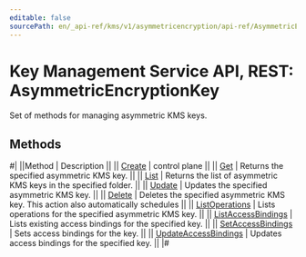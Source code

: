 ```yaml
---
editable: false
sourcePath: en/_api-ref/kms/v1/asymmetricencryption/api-ref/AsymmetricEncryptionKey/index.md
---
```


# Key Management Service API, REST: AsymmetricEncryptionKey

Set of methods for managing asymmetric KMS keys.

## Methods

#|
||Method | Description ||
|| [Create](create.md) | control plane ||
|| [Get](get.md) | Returns the specified asymmetric KMS key. ||
|| [List](list.md) | Returns the list of asymmetric KMS keys in the specified folder. ||
|| [Update](update.md) | Updates the specified asymmetric KMS key. ||
|| [Delete](delete.md) | Deletes the specified asymmetric KMS key. This action also automatically schedules ||
|| [ListOperations](listOperations.md) | Lists operations for the specified asymmetric KMS key. ||
|| [ListAccessBindings](listAccessBindings.md) | Lists existing access bindings for the specified key. ||
|| [SetAccessBindings](setAccessBindings.md) | Sets access bindings for the key. ||
|| [UpdateAccessBindings](updateAccessBindings.md) | Updates access bindings for the specified key. ||
|#